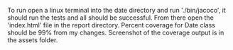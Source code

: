 To run open a linux terminal into the date directory and run './bin/jacoco', it should run the tests and all should be successful. From there open the 'index.html' file in the report directory. Percent coverage for Date class should be 99% from my changes. Screenshot of the coverage output is in the assets folder.
